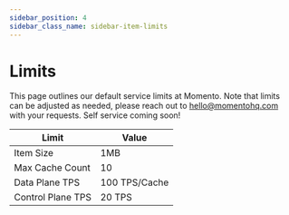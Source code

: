 ```yaml
---
sidebar_position: 4
sidebar_class_name: sidebar-item-limits
---
```


# Limits 

This page outlines our default service limits at Momento. Note that limits can be adjusted as needed, please reach out to hello@momentohq.com with your requests. Self service coming soon!

| Limit             | Value         |
|-------------------|---------------|
| Item Size         | 1MB           |
| Max Cache Count   | 10            |
| Data Plane TPS    | 100 TPS/Cache |
| Control Plane TPS | 20 TPS        |